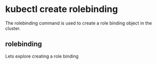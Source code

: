 # kubectl create rolebinding

The rolebinding command is used to create a role binding object in the cluster.

## rolebinding

Lets explore creating a role binding

``` shell

```
